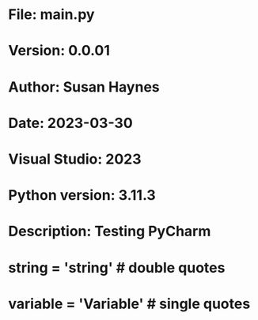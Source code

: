 # File:     main.py
# Version:  0.0.01
# Author:   Susan Haynes
# Date: 2023-03-30
# Visual Studio: 2023
# Python version: 3.11.3

# Description: Testing PyCharm

# string   = 'string'     # double quotes
# variable = 'Variable'   # single quotes
